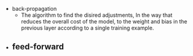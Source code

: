 - back-propagation
  - The algorithm to find the disired adjustments, In the way that reduces the overall cost of the model, to the weight and bias in the previous layer according to a single training example.
- feed-forward
  - 

